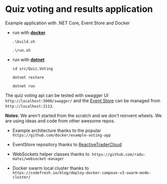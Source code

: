 # Quiz voting and results application
Example application with .NET Core, Event Store and Docker

* run with [**docker**](https://www.docker.com/products/docker)
  
  ``.\build.sh``
  
  ``.\run.sh``
    
  
* run with [**dotnet**](https://github.com/dotnet/core/blob/master/release-notes/rc4-download.md)
  
  ``cd src/Quiz.Voting``
  
  ``dotnet restore``
  
  ``dotnet run``


The quiz voting api can be tested with swagger UI ``http://localhost:5000/swagger/`` and the [Event Store](https://geteventstore.com/) can be managed from ``http://localhost:2113``.


**Notes**: We aren't started from the scratch and we don't reinvent wheels. 
We are using ideas and code from other awesome repos.

* Example architecture thanks to the popular   
  ``https://github.com/docker/example-voting-app``

* EventStore repository thanks to [ReactiveTraderCloud](https://github.com/AdaptiveConsulting/ReactiveTraderCloud)

* WebSockets helper classes thanks to 
  ``https://github.com/radu-matei/websocket-manager``

* Docker swarm local cluster thanks to   
  ``https://codefresh.io/blog/deploy-docker-compose-v3-swarm-mode-cluster/``
  
